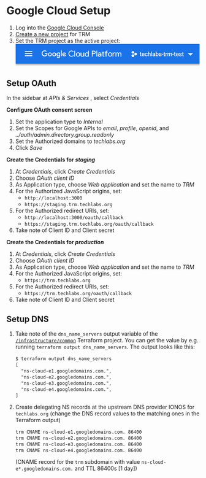 # Google Cloud Setup

1. Log into the [Google Cloud Console](https://console.cloud.google.com/)
2. [Create a new project](https://console.cloud.google.com/projectcreate) for TRM
3. Set the TRM project as the active project:
   ![Setting the TRM project as the active project](resources/gcp-console-project.png)

## Setup OAuth

In the sidebar at _APIs & Services_ , select _Credentials_

**Configure OAuth consent screen**

1. Set the application type to _Internal_
2. Set the Scopes for Google APIs to _email_, _profile_, _openid_, and _../auth/admin.directory.group.readonly_
3. Set the Authorized domains to _techlabs.org_
4. Click _Save_

**Create the Credentials for _staging_**

1. At _Credentials_, click _Create Credentials_ 
1. Choose _OAuth client ID_
2. As Application type, choose _Web application_ and set the name to _TRM_
3. For the Authorized JavaScript origins, set:
   - `http://localhost:3000`
   - `https://staging.trm.techlabs.org`
4. For the Authorized redirect URIs, set:
   - `http://localhost:3000/oauth/callback`
   - `https://staging.trm.techlabs.org/oauth/callback`
6. Take note of Client ID and Client secret

**Create the Credentials for _production_**

1. At _Credentials_, click _Create Credentials_ 
1. Choose _OAuth client ID_
2. As Application type, choose _Web application_ and set the name to _TRM_
4. For the Authorized JavaScript origins, set:
   - `https://trm.techlabs.org`
5. For the Authorized redirect URIs, set:
   - `https://trm.techlabs.org/oauth/callback`
6. Take note of Client ID and Client secret

## Setup DNS

1. Take note of the `dns_name_servers` output variable of the [`/infrastructure/common`](/infrastructure/common) Terraform project. You can get the value by e.g. running `terraform output dns_name_servers`. The output looks like this:

   ```
   $ terraform output dns_name_servers
   [
     "ns-cloud-e1.googledomains.com.",
     "ns-cloud-e2.googledomains.com.",
     "ns-cloud-e3.googledomains.com.",
     "ns-cloud-e4.googledomains.com.",
   ]
   ```

2. Create delegating NS records at the upstream DNS provider IONOS for `techlabs.org`
   (change the DNS record values to the matching ones in the Terraform output)

   ```
   trm CNAME ns-cloud-e1.googledomains.com. 86400
   trm CNAME ns-cloud-e2.googledomains.com. 86400
   trm CNAME ns-cloud-e3.googledomains.com. 86400
   trm CNAME ns-cloud-e4.googledomains.com. 86400
   ```

   (CNAME record for the `trm` subdomain with value `ns-cloud-e*.googledomains.com.` and TTL 86400s [1 day])

